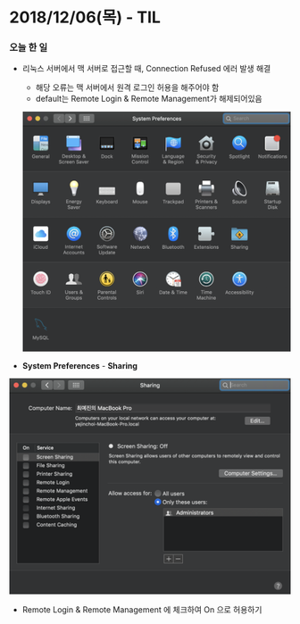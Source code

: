 # 2018/12/06(목) - TIL

### 오늘 한 일

- 리눅스 서버에서 맥 서버로 접근할 때, Connection Refused 에러 발생 해결

  - 해당 오류는 맥 서버에서 원격 로그인 허용을 해주어야 함
  - default는 Remote Login & Remote Management가 해제되어있음

  ![image-20181206224343082](image/image-20181206224343082.png)

- **System Preferences** -  **Sharing**

![image-20181206224532917](image/image-20181206224532917.png)

- Remote Login & Remote Management 에 체크하여 On 으로 허용하기